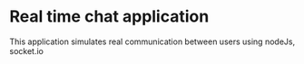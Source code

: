 # Real time chat application 

This application simulates real communication between users using nodeJs, socket.io

